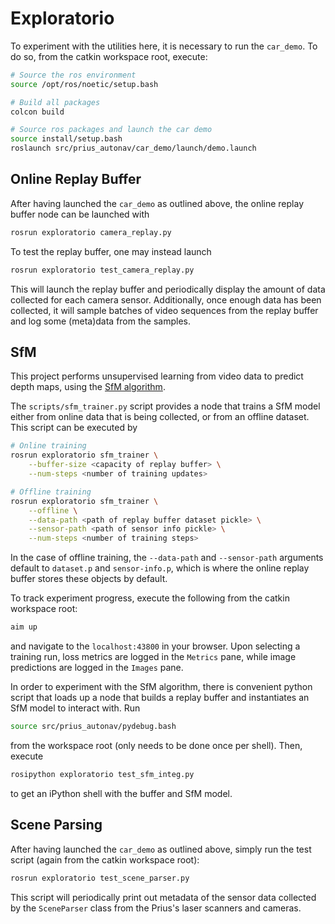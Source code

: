 # Exploratorio
To experiment with the utilities here, it is necessary to run the `car_demo`.
To do so, from the catkin workspace root, execute:

```bash
# Source the ros environment
source /opt/ros/noetic/setup.bash

# Build all packages
colcon build

# Source ros packages and launch the car demo
source install/setup.bash
roslaunch src/prius_autonav/car_demo/launch/demo.launch
```

## Online Replay Buffer
After having launched the `car_demo` as outlined above,
the online replay buffer node can be launched with

```bash
rosrun exploratorio camera_replay.py
```

To test the replay buffer, one may instead launch

```bash
rosrun exploratorio test_camera_replay.py
```

This will launch the replay buffer and periodically display the
amount of data collected for each camera sensor. Additionally,
once enough data has been collected, it will sample batches of
video sequences from the replay buffer and log some (meta)data from
the samples.

## SfM
This project performs unsupervised learning from video data to predict
depth maps, using the [SfM algorithm](https://arxiv.org/abs/1704.07813).

The `scripts/sfm_trainer.py` script provides a node that trains a SfM model
either from online data that is being collected, or from an offline dataset.
This script can be executed by

```bash
# Online training
rosrun exploratorio sfm_trainer \
    --buffer-size <capacity of replay buffer> \
    --num-steps <number of training updates>

# Offline training
rosrun exploratorio sfm_trainer \
    --offline \
    --data-path <path of replay buffer dataset pickle> \
    --sensor-path <path of sensor info pickle> \
    --num-steps <number of training steps>
```

In the case of offline training, the `--data-path` and `--sensor-path` arguments
default to `dataset.p` and `sensor-info.p`, which is where the online replay buffer
stores these objects by default.

To track experiment progress, execute the following from the catkin workspace root:

```bash
aim up
```

and navigate to the `localhost:43800` in your browser. Upon selecting a training run,
loss metrics are logged in the `Metrics` pane, while image predictions are logged in the
`Images` pane.

In order to experiment with the SfM algorithm, there is convenient python
script that loads up a node that builds a replay buffer and instantiates an
SfM model to interact with. Run

```bash
source src/prius_autonav/pydebug.bash
```

from the workspace root (only needs to be done once per shell). Then, execute

```bash
rosipython exploratorio test_sfm_integ.py
```

to get an iPython shell with the buffer and SfM model.

## Scene Parsing
After having launched the `car_demo` as outlined above,
simply run the test script (again from the catkin workspace root):

```bash
rosrun exploratorio test_scene_parser.py
```

This script will periodically print out metadata of the sensor data collected
by the `SceneParser` class from the Prius's laser scanners and cameras.
